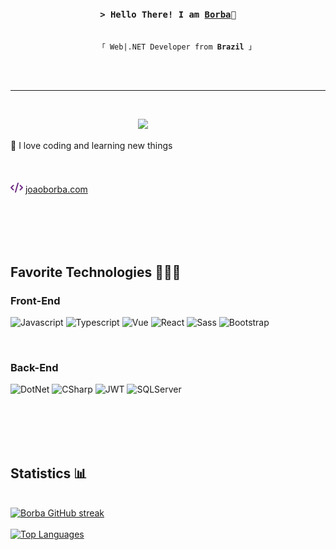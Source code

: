 <h3 align="center">
  <code>&gt; Hello There! I am <a target="_blank" href="https://joaoborba.com">Borba</a>👋</code>
</h3>

<p align="center">
  <code>
    「 Web|.NET Developer from <b>Brazil</b> 」
  </code>
</p>

<br/>
<hr />
<br/>

<p>
  <img align="right" width="300"
  src="https://media4.giphy.com/media/JqmupuTVZYaQX5s094/giphy.gif?cid=ecf05e477o19g1iqwncvqr92yuf95kwe0wtp9tfdd5rvidt4&ep=v1_gifs_search&rid=giphy.gif&ct=g"/>

<br/>
<br/>
💜 I love coding and learning new things <br/><br/>
<br/>
<br/>
<img width="20" src="site.png"/> <a target="_blank" href="https://joaoborba.com">joaoborba.com</a>
</p>

<br/>
<br/>
<br/>
<br/>

## Favorite Technologies 👨🏼‍💻

### Front-End

![Javascript](https://img.shields.io/badge/javascript-%23323330.svg?style=for-the-badge&logo=javascript&logoColor=%23F7DF1E)
![Typescript](https://img.shields.io/badge/Typescript-007acc?style=for-the-badge&logo=typescript&logoColor=white)
![Vue](https://img.shields.io/badge/vue-%2335495e.svg?style=for-the-badge&logo=vuedotjs&logoColor=%234FC08D)
![React](https://img.shields.io/badge/react-%2320232a.svg?style=for-the-badge&logo=react&logoColor=%2361DAFB)
![Sass](https://img.shields.io/badge/Sass-CC6699?style=for-the-badge&logo=sass&logoColor=white)
![Bootstrap](https://img.shields.io/badge/Bootstrap-563D7C?style=for-the-badge&logo=bootstrap&logoColor=white)

<br/>

### Back-End

![DotNet](https://img.shields.io/badge/.NET-5C2D91?style=for-the-badge&logo=.net&logoColor=white)
![CSharp](https://img.shields.io/badge/c%23-%23239120.svg?style=for-the-badge&logo=csharp&logoColor=white)
![JWT](https://img.shields.io/badge/JWT-black?style=for-the-badge&logo=JSON%20web%20tokens)
![SQLServer](https://img.shields.io/badge/SQL%20Server-CC2927?style=for-the-badge&logo=microsoft%20sql%20server&logoColor=white)

<br/>
<br/>
<br/>
<br/>

## Statistics 📊

<br/>
<a href="#">
  <img src="https://github-readme-streak-stats.herokuapp.com/?user=J-Borba&theme=radical&border=6D2C84&background=0D1117" alt="Borba GitHub streak"/>
</a>
<br/>
<br/>
<a href="#">
  <img alt="Top Languages" src="https://denvercoder1-github-readme-stats.vercel.app/api/top-langs/?username=J-Borba&langs_count=8&layout=compact&theme=react&border_color=6D2C84&bg_color=0D1117&title_color=F85D7F&icon_color=F8D866"/>
</a>
